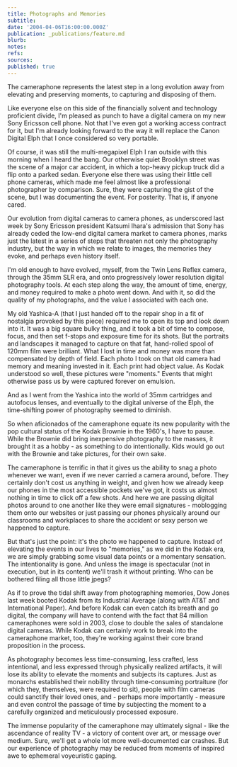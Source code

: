 ```yaml
---
title: Photographs and Memories
subtitle: 
date: '2004-04-06T16:00:00.000Z'
publication: _publications/feature.md
blurb: 
notes: 
refs: 
sources: 
published: true
---
```


The cameraphone represents the latest step in a long evolution away from elevating and preserving moments, to capturing and disposing of them.

Like everyone else on this side of the financially solvent and technology proficient divide, I'm pleased as punch to have a digital camera on my new Sony Ericsson cell phone. Not that I've even got a working access contract for it, but I'm already looking forward to the way it will replace the Canon Digital Elph that I once considered so very portable.

Of course, it was still the multi-megapixel Elph I ran outside with this morning when I heard the bang. Our otherwise quiet Brooklyn street was the scene of a major car accident, in which a top-heavy pickup truck did a flip onto a parked sedan. Everyone else there was using their little cell phone cameras, which made me feel almost like a professional photographer by comparison. Sure, they were capturing the gist of the scene, but I was documenting the event. For posterity. That is, if anyone cared.

Our evolution from digital cameras to camera phones, as underscored last week by Sony Ericsson president Katsumi Ihara's admission that Sony has already ceded the low-end digital camera market to camera phones, marks just the latest in a series of steps that threaten not only the photography industry, but the way in which we relate to images, the memories they evoke, and perhaps even history itself.

I'm old enough to have evolved, myself, from the Twin Lens Reflex camera, through the 35mm SLR era, and onto progressively lower resolution digital photography tools. At each step along the way, the amount of time, energy, and money required to make a photo went down. And with it, so did the quality of my photographs, and the value I associated with each one.

My old Yashica-A (that I just handed off to the repair shop in a fit of nostalgia provoked by this piece) required me to open its top and look down into it. It was a big square bulky thing, and it took a bit of time to compose, focus, and then set f-stops and exposure time for its shots. But the portraits and landscapes it managed to capture on that fat, hand-rolled spool of 120mm film were brilliant. What I lost in time and money was more than compensated by depth of field. Each photo I took on that old camera had memory and meaning invested in it. Each print had object value. As Kodak understood so well, these pictures were "moments." Events that might otherwise pass us by were captured forever on emulsion.

And as I went from the Yashica into the world of 35mm cartridges and autofocus lenses, and eventually to the digital universe of the Elph, the time-shifting power of photography seemed to diminish.

So when aficionados of the cameraphone equate its new popularity with the pop cultural status of the Kodak Brownie in the 1960's, I have to pause. While the Brownie did bring inexpensive photography to the masses, it brought it as a hobby - as something to do intentionally. Kids would go out with the Brownie and take pictures, for their own sake.

The cameraphone is terrific in that it gives us the ability to snag a photo whenever we want, even if we never carried a camera around, before. They certainly don't cost us anything in weight, and given how we already keep our phones in the most accessible pockets we've got, it costs us almost nothing in time to click off a few shots. And here we are passing digital photos around to one another like they were email signatures - moblogging them onto our websites or just passing our phones physically around our classrooms and workplaces to share the accident or sexy person we happened to capture.

But that's just the point: it's the photo we happened to capture. Instead of elevating the events in our lives to "memories," as we did in the Kodak era, we are simply grabbing some visual data points or a momentary sensation. The intentionality is gone. And unless the image is spectacular (not in execution, but in its content) we'll trash it without printing. Who can be bothered filing all those little jpegs?

As if to prove the tidal shift away from photographing memories, Dow Jones last week booted Kodak from its Industrial Average (along with AT&T and International Paper). And before Kodak can even catch its breath and go digital, the company will have to contend with the fact that 84 million cameraphones were sold in 2003, close to double the sales of standalone digital cameras. While Kodak can certainly work to break into the cameraphone market, too, they're working against their core brand proposition in the process.

As photography becomes less time-consuming, less crafted, less intentional, and less expressed through physically realized artifacts, it will lose its ability to elevate the moments and subjects its captures. Just as monarchs established their nobility through time-consuming portraiture (for which they, themselves, were required to sit), people with film cameras could sanctify their loved ones, and - perhaps more importantly - measure and even control the passage of time by subjecting the moment to a carefully organized and meticulously processed exposure.

The immense popularity of the cameraphone may ultimately signal - like the ascendance of reality TV - a victory of content over art, or message over medium. Sure, we'll get a whole lot more well-documented car crashes. But our experience of photography may be reduced from moments of inspired awe to ephemeral voyeuristic gaping.
